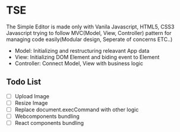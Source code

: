 # TSE

The Simple Editor is made only with Vanila Javascript, HTML5, CSS3
Javascript trying to follow MVC(Model, View, Controller) pattern for managing code easily(Modular design, Seperate of concerns ETC..)

- Model: Initializing and restructuring releavant App data
- View: Initializing DOM Element and biding event to Element
- Controller: Connect Model, View with business logic

## Todo List

- [ ] Upload Image
- [ ] Resize Image
- [ ] Replace document.execCommand with other logic
- [ ] Webcomponents bundling
- [ ] React components bundling
